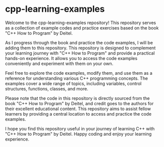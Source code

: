 # cpp-learning-examples
Welcome to the cpp-learning-examples repository! This repository serves as a collection of example codes and practice exercises based on the book "C++ How to Program" by Deitel.

As I progress through the book and practice the code examples, I will be adding them to this repository. This repository is designed to complement your learning journey with "C++ How to Program" and provide a practical hands-on experience. It allows you to access the code examples conveniently and experiment with them on your own.

Feel free to explore the code examples, modify them, and use them as a reference for understanding various C++ programming concepts. The examples cover a wide range of topics, including variables, control structures, functions, classes, and more.

Please note that the code in this repository is directly sourced from the book "C++ How to Program" by Deitel, and credit goes to the authors for their excellent educational content. This repository aims to assist fellow learners by providing a central location to access and practice the code examples.

I hope you find this repository useful in your journey of learning C++ with "C++ How to Program" by Deitel. Happy coding and enjoy your learning experience.
